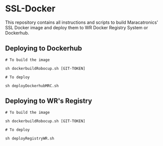 # SSL-Docker

This repository contains all instructions and scripts to build Maracatronics' SSL Docker image and deploy them to WR Docker Registry System or Dockerhub.

## Deploying to Dockerhub

```shell
# To build the image

sh dockerbuildRobocup.sh [GIT-TOKEN]

# To deploy

sh deployDockerhubMRC.sh

```

## Deploying to WR's Registry

```shell
# To build the image

sh dockerbuildRobocup.sh [GIT-TOKEN]

# To deploy

sh deployRegistryWR.sh

```